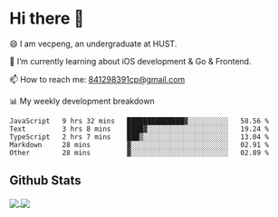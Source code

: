 
# Hi there 👋
😄 I am vecpeng, an undergraduate at HUST.

🌱 I’m currently learning about iOS development & Go & Frontend.

📫 How to reach me: 841298391cp@gmail.com

📊 My weekly development breakdown
<!--START_SECTION:waka-->

```text
JavaScript   9 hrs 32 mins   ██████████████▓░░░░░░░░░░   58.56 %
Text         3 hrs 8 mins    ████▓░░░░░░░░░░░░░░░░░░░░   19.24 %
TypeScript   2 hrs 7 mins    ███▒░░░░░░░░░░░░░░░░░░░░░   13.04 %
Markdown     28 mins         ▓░░░░░░░░░░░░░░░░░░░░░░░░   02.91 %
Other        28 mins         ▓░░░░░░░░░░░░░░░░░░░░░░░░   02.89 %
```

<!--END_SECTION:waka-->

## Github Stats
<a href="https://github.com/anuraghazra/github-readme-stats">
  <img align="center" src="https://github-readme-stats.vercel.app/api?username=vecpeng&count_private=true&hide=stars" />
</a>
<a href="https://github.com/anuraghazra/convoychat">
  <img align="center" src="https://github-readme-stats.vercel.app/api/top-langs/?username=vecpeng&layout=compact" />
</a>
